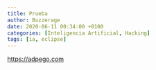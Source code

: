 ```yaml
---
title: Prueba
author: Buzzerage
date: 2020-06-11 00:34:00 +0100
categories: [Inteligencia Artificial, Hacking]
tags: [ia, eclipse]
---
```


<https://adpego.com>